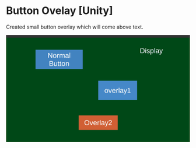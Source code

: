 # Button Ovelay [Unity]
 Created small button overlay which will come above text.
 
![](https://github.com/LifeIsJourney/Button-Ovelay/blob/main/button.gif)
